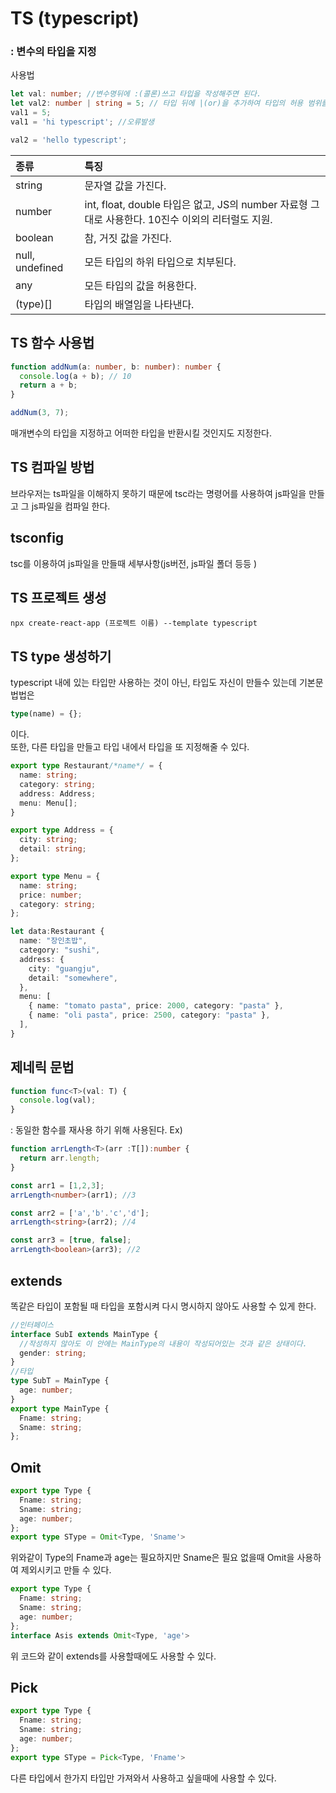 # TS (typescript)

### : 변수의 타입을 지정

사용법

```ts
let val: number; //변수명뒤에 :(콜론)쓰고 타입을 작성해주면 된다.
let val2: number | string = 5; // 타입 뒤에 |(or)을 추가하여 타입의 허용 범위를 늘릴 수 있다.
val1 = 5;
val1 = 'hi typescript'; //오류발생

val2 = 'hello typescript';
```

| 종류            | 특징                                                                                             |
| :-------------- | :----------------------------------------------------------------------------------------------- |
| string          | 문자열 값을 가진다.                                                                              |
| number          | int, float, double 타입은 없고, JS의 number 자료형 그대로 사용한다. 10진수 이외의 리터럴도 지원. |
| boolean         | 참, 거짓 값을 가진다.                                                                            |
| null, undefined | 모든 타입의 하위 타입으로 치부된다.                                                              |
| any             | 모든 타입의 값을 허용한다.                                                                       |
| (type)[]        | 타입의 배열임을 나타낸다.                                                                        |

## TS 함수 사용법

```ts
function addNum(a: number, b: number): number {
  console.log(a + b); // 10
  return a + b;
}

addNum(3, 7);
```

매개변수의 타입을 지정하고 어떠한 타입을 반환시킬 것인지도 지정한다.

## TS 컴파일 방법

브라우저는 ts파일을 이해하지 못하기 때문에 tsc라는 명령어를 사용하여 js파일을 만들고 그 js파일을 컴파일 한다.

## tsconfig

tsc를 이용하여 js파일을 만들때 세부사항(js버전, js파일 폴더 등등 )

## TS 프로젝트 생성

```
npx create-react-app (프로젝트 이름) --template typescript
```

## TS type 생성하기

typescript 내에 있는 타입만 사용하는 것이 아닌, 타입도 자신이 만들수 있는데 기본문법법은

```ts
type(name) = {};
```

이다.  
또한, 다른 타입을 만들고 타입 내에서 타입을 또 지정해줄 수 있다.

```ts
export type Restaurant/*name*/ = {
  name: string;
  category: string;
  address: Address;
  menu: Menu[];
}

export type Address = {
  city: string;
  detail: string;
};

export type Menu = {
  name: string;
  price: number;
  category: string;
};

let data:Restaurant {
  name: "장인초밥",
  category: "sushi",
  address: {
    city: "guangju",
    detail: "somewhere",
  },
  menu: [
    { name: "tomato pasta", price: 2000, category: "pasta" },
    { name: "oli pasta", price: 2500, category: "pasta" },
  ],
}
```

## 제네릭 문법

```ts
function func<T>(val: T) {
  console.log(val);
}
```

: 동일한 함수를 재사용 하기 위해 사용된다.
Ex)

```ts
function arrLength<T>(arr :T[]):number {
  return arr.length;
}

const arr1 = [1,2,3];
arrLength<number>(arr1); //3

const arr2 = ['a','b'.'c','d'];
arrLength<string>(arr2); //4

const arr3 = [true, false];
arrLength<boolean>(arr3); //2
```

## extends

똑같은 타입이 포함될 때 타입을 포함시켜 다시 명시하지 않아도 사용할 수 있게 한다.

```ts
//인터페이스
interface SubI extends MainType {
  //작성하지 않아도 이 안에는 MainType의 내용이 작성되어있는 것과 같은 상태이다.
  gender: string;
}
//타입
type SubT = MainType {
  age: number;
}
export type MainType {
  Fname: string;
  Sname: string;
};
```
## Omit
``` ts
export type Type {
  Fname: string;
  Sname: string;
  age: number;
};
export type SType = Omit<Type, 'Sname'>
```
위와같이 Type의 Fname과 age는 필요하지만 Sname은 필요 없을때 Omit을 사용하여 제외시키고 만들 수 있다.
``` ts
export type Type {
  Fname: string;
  Sname: string;
  age: number;
};
interface Asis extends Omit<Type, 'age'> 
```
위 코드와 같이 extends를 사용할때에도 사용할 수 있다.

## Pick
``` ts
export type Type {
  Fname: string;
  Sname: string;
  age: number;
};
export type SType = Pick<Type, 'Fname'>
```
다른 타입에서 한가지 타입만 가져와서 사용하고 싶을때에 사용할 수 있다.

